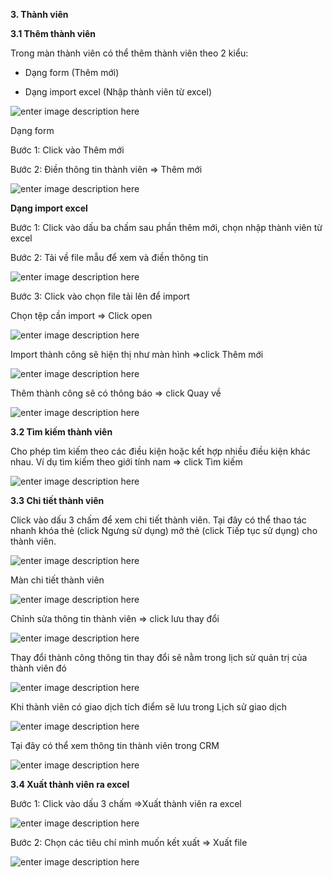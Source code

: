 
**3. Thành viên**

**3.1 Thêm thành viên**

Trong màn thành viên có thể thêm thành viên theo 2 kiểu:

 - Dạng form (Thêm mới)
 
 - Dạng import excel (Nhập thành viên từ excel)
 
 ![enter image description here](https://static8.muarecdn.com/original/muare/images/2020/05/18/5602419_tv.png)

 Dạng form
 
 Bước 1: Click vào Thêm mới 
 
 Bước 2: Điền thông tin thành viên => Thêm mới
 
 ![enter image description here](https://static8.muarecdn.com/original/muare/images/2020/05/18/5602421_12.png)
 
 **Dạng import excel**
 
 
 Bước 1: Click vào dấu ba chấm sau phần thêm mới, chọn nhập thành viên từ excel
 
 Bước 2: Tải về file mẫu để xem và điền thông tin
 
 ![enter image description here](https://static8.muarecdn.com/original/muare/images/2020/05/18/5602422_14.png)
 
Bước 3: Click vào chọn file tải lên để import 
 
 Chọn tệp cần import => Click open
 
 ![enter image description here](https://static8.muarecdn.com/original/muare/images/2020/05/18/5602501_17.png)

Import thành công sẽ hiện thị  như màn hình =>click Thêm mới

![enter image description here](https://static8.muarecdn.com/original/muare/images/2020/05/18/5602503_16.png)

Thêm thành công sẽ có thông báo => click Quay về

![enter image description here](https://static8.muarecdn.com/original/muare/images/2020/05/18/5602505_18.png)

**3.2 Tìm kiếm thành viên**

Cho phép tìm kiếm theo các điều kiện hoặc kết hợp nhiều điều kiện khác nhau. Ví dụ tìm kiếm theo giới tính nam => click Tìm kiếm 

![enter image description here](https://static8.muarecdn.com/original/muare/images/2020/05/18/5602524_tc3acmkie1babfm.png)
 
**3.3 Chi tiết thành viên**

Click vào dấu 3 chấm để xem chi tiết thành viên. Tại đây có thể thao tác nhanh khóa thẻ (click Ngưng sử dụng) mở thẻ (click Tiếp tục sử dụng) cho thành viên.

![enter image description here](https://static8.muarecdn.com/original/muare/images/2020/05/18/5602562_a.png)

Màn chi tiết thành viên

![enter image description here](https://static8.muarecdn.com/ioriginal/muare/images/2020/05/18/5602640_b.png)

Chỉnh sửa thông tin thành viên => click lưu thay đổi

![enter image description here](https://static8.muarecdn.com/original/muare/images/2020/05/18/5602674_c.png)

Thay đổi thành công thông tin thay đổi sẽ nằm trong lịch sử quản trị của thành viên đó

![enter image description here](https://static8.muarecdn.com/original/muare/images/2020/05/18/5602677_d.png)

Khi thành viên có giao dịch tích điểm sẽ lưu trong Lịch sử giao dịch

![enter image description here](https://static8.muarecdn.com/original/muare/images/2020/05/18/5602681_x.png)

Tại đây có thể xem thông tin thành viên trong CRM

![enter image description here](https://static8.muarecdn.com/original/muare/images/2020/05/18/5602682_h.png)

**3.4 Xuất thành viên ra excel**

Bước 1: Click vào dấu 3 chấm =>Xuất thành viên ra excel

![enter image description here](https://static8.muarecdn.com/original/muare/images/2020/05/18/5602683_m.png)

Bước 2: Chọn các tiêu chí mình muốn kết xuất => Xuất file

![enter image description here](https://static8.muarecdn.com/original/muare/images/2020/05/18/5602701_v.png)